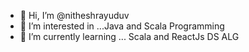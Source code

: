 - 👋 Hi, I’m @nitheshrayuduv
- 👀 I’m interested in ...Java and Scala Programming
- 🌱 I’m currently learning ... Scala and ReactJs
DS ALG
<!---
nitheshrayuduv/nitheshrayuduv is a ✨ special ✨ repository because its `README.md` (this file) appears on your GitHub profile.
You can click the Preview link to take a look at your changes.
--->


